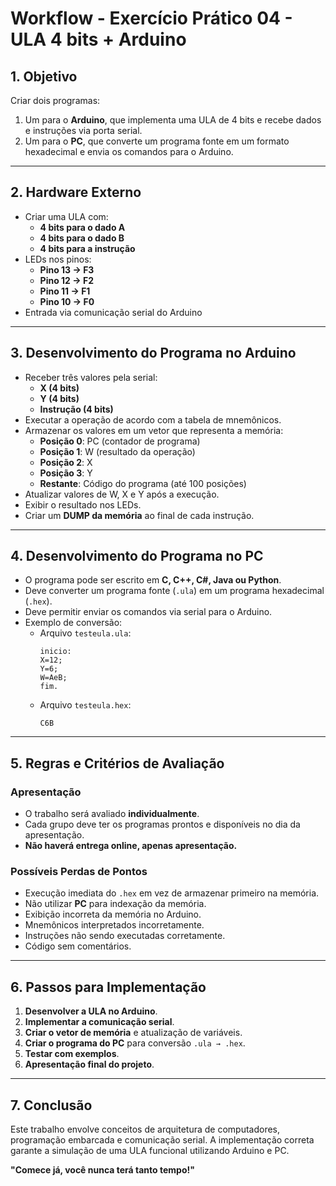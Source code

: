 # Workflow - Exercício Prático 04 - ULA 4 bits + Arduino

## 1. Objetivo
Criar dois programas:
1. Um para o **Arduino**, que implementa uma ULA de 4 bits e recebe dados e instruções via porta serial.
2. Um para o **PC**, que converte um programa fonte em um formato hexadecimal e envia os comandos para o Arduino.

---

## 2. Hardware Externo
- Criar uma ULA com:
  - **4 bits para o dado A**
  - **4 bits para o dado B**
  - **4 bits para a instrução**
- LEDs nos pinos:
  - **Pino 13 → F3**
  - **Pino 12 → F2**
  - **Pino 11 → F1**
  - **Pino 10 → F0**
- Entrada via comunicação serial do Arduino

---

## 3. Desenvolvimento do Programa no Arduino
- Receber três valores pela serial:
  - **X (4 bits)**
  - **Y (4 bits)**
  - **Instrução (4 bits)**
- Executar a operação de acordo com a tabela de mnemônicos.
- Armazenar os valores em um vetor que representa a memória:
  - **Posição 0**: PC (contador de programa)
  - **Posição 1**: W (resultado da operação)
  - **Posição 2**: X
  - **Posição 3**: Y
  - **Restante**: Código do programa (até 100 posições)
- Atualizar valores de W, X e Y após a execução.
- Exibir o resultado nos LEDs.
- Criar um **DUMP da memória** ao final de cada instrução.

---

## 4. Desenvolvimento do Programa no PC
- O programa pode ser escrito em **C, C++, C#, Java ou Python**.
- Deve converter um programa fonte (`.ula`) em um programa hexadecimal (`.hex`).
- Deve permitir enviar os comandos via serial para o Arduino.
- Exemplo de conversão:
  - Arquivo `testeula.ula`:
    ```
    inicio:
    X=12;
    Y=6;
    W=AeB;
    fim.
    ```
  - Arquivo `testeula.hex`:
    ```
    C6B
    ```

---

## 5. Regras e Critérios de Avaliação
### Apresentação
- O trabalho será avaliado **individualmente**.
- Cada grupo deve ter os programas prontos e disponíveis no dia da apresentação.
- **Não haverá entrega online, apenas apresentação.**

### Possíveis Perdas de Pontos
- Execução imediata do `.hex` em vez de armazenar primeiro na memória.
- Não utilizar **PC** para indexação da memória.
- Exibição incorreta da memória no Arduino.
- Mnemônicos interpretados incorretamente.
- Instruções não sendo executadas corretamente.
- Código sem comentários.

---

## 6. Passos para Implementação
1. **Desenvolver a ULA no Arduino**.
2. **Implementar a comunicação serial**.
3. **Criar o vetor de memória** e atualização de variáveis.
4. **Criar o programa do PC** para conversão `.ula → .hex`.
5. **Testar com exemplos**.
6. **Apresentação final do projeto**.

---

## 7. Conclusão
Este trabalho envolve conceitos de arquitetura de computadores, programação embarcada e comunicação serial. A implementação correta garante a simulação de uma ULA funcional utilizando Arduino e PC.

**"Comece já, você nunca terá tanto tempo!"**
